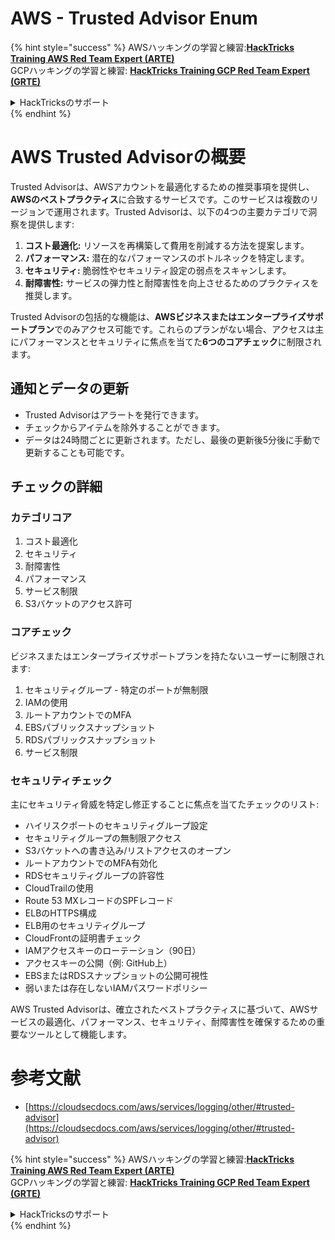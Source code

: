 # AWS - Trusted Advisor Enum

{% hint style="success" %}
AWSハッキングの学習と練習:<img src="/.gitbook/assets/image.png" alt="" data-size="line">[**HackTricks Training AWS Red Team Expert (ARTE)**](https://training.hacktricks.xyz/courses/arte)<img src="/.gitbook/assets/image.png" alt="" data-size="line">\
GCPハッキングの学習と練習: <img src="/.gitbook/assets/image (2).png" alt="" data-size="line">[**HackTricks Training GCP Red Team Expert (GRTE)**<img src="/.gitbook/assets/image (2).png" alt="" data-size="line">](https://training.hacktricks.xyz/courses/grte)

<details>

<summary>HackTricksのサポート</summary>

* [**サブスクリプションプラン**](https://github.com/sponsors/carlospolop)をチェック！
* 💬 [**Discordグループ**](https://discord.gg/hRep4RUj7f)に参加するか、[**telegramグループ**](https://t.me/peass)に参加するか、**Twitter** 🐦 [**@hacktricks\_live**](https://twitter.com/hacktricks\_live)**をフォロー**してください。
* **HackTricks**と**HackTricks Cloud**のGitHubリポジトリにPRを提出してハッキングテクニックを共有してください。

</details>
{% endhint %}

# AWS Trusted Advisorの概要

Trusted Advisorは、AWSアカウントを最適化するための推奨事項を提供し、**AWSのベストプラクティス**に合致するサービスです。このサービスは複数のリージョンで運用されます。Trusted Advisorは、以下の4つの主要カテゴリで洞察を提供します:

1. **コスト最適化:** リソースを再構築して費用を削減する方法を提案します。
2. **パフォーマンス:** 潜在的なパフォーマンスのボトルネックを特定します。
3. **セキュリティ:** 脆弱性やセキュリティ設定の弱点をスキャンします。
4. **耐障害性:** サービスの弾力性と耐障害性を向上させるためのプラクティスを推奨します。

Trusted Advisorの包括的な機能は、**AWSビジネスまたはエンタープライズサポートプラン**でのみアクセス可能です。これらのプランがない場合、アクセスは主にパフォーマンスとセキュリティに焦点を当てた**6つのコアチェック**に制限されます。

## 通知とデータの更新

- Trusted Advisorはアラートを発行できます。
- チェックからアイテムを除外することができます。
- データは24時間ごとに更新されます。ただし、最後の更新後5分後に手動で更新することも可能です。

## チェックの詳細

### カテゴリコア

1. コスト最適化
2. セキュリティ
3. 耐障害性
4. パフォーマンス
5. サービス制限
6. S3バケットのアクセス許可

### コアチェック

ビジネスまたはエンタープライズサポートプランを持たないユーザーに制限されます:

1. セキュリティグループ - 特定のポートが無制限
2. IAMの使用
3. ルートアカウントでのMFA
4. EBSパブリックスナップショット
5. RDSパブリックスナップショット
6. サービス制限

### セキュリティチェック

主にセキュリティ脅威を特定し修正することに焦点を当てたチェックのリスト:

- ハイリスクポートのセキュリティグループ設定
- セキュリティグループの無制限アクセス
- S3バケットへの書き込み/リストアクセスのオープン
- ルートアカウントでのMFA有効化
- RDSセキュリティグループの許容性
- CloudTrailの使用
- Route 53 MXレコードのSPFレコード
- ELBのHTTPS構成
- ELB用のセキュリティグループ
- CloudFrontの証明書チェック
- IAMアクセスキーのローテーション（90日）
- アクセスキーの公開（例: GitHub上）
- EBSまたはRDSスナップショットの公開可視性
- 弱いまたは存在しないIAMパスワードポリシー

AWS Trusted Advisorは、確立されたベストプラクティスに基づいて、AWSサービスの最適化、パフォーマンス、セキュリティ、耐障害性を確保するための重要なツールとして機能します。


# **参考文献**

* [https://cloudsecdocs.com/aws/services/logging/other/#trusted-advisor](https://cloudsecdocs.com/aws/services/logging/other/#trusted-advisor)

{% hint style="success" %}
AWSハッキングの学習と練習:<img src="/.gitbook/assets/image.png" alt="" data-size="line">[**HackTricks Training AWS Red Team Expert (ARTE)**](https://training.hacktricks.xyz/courses/arte)<img src="/.gitbook/assets/image.png" alt="" data-size="line">\
GCPハッキングの学習と練習: <img src="/.gitbook/assets/image (2).png" alt="" data-size="line">[**HackTricks Training GCP Red Team Expert (GRTE)**<img src="/.gitbook/assets/image (2).png" alt="" data-size="line">](https://training.hacktricks.xyz/courses/grte)

<details>

<summary>HackTricksのサポート</summary>

* [**サブスクリプションプラン**](https://github.com/sponsors/carlospolop)をチェック！
* 💬 [**Discordグループ**](https://discord.gg/hRep4RUj7f)に参加するか、[**telegramグループ**](https://t.me/peass)に参加するか、**Twitter** 🐦 [**@hacktricks\_live**](https://twitter.com/hacktricks\_live)**をフォロー**してください。
* **HackTricks**と**HackTricks Cloud**のGitHubリポジトリにPRを提出してハッキングテクニックを共有してください。

</details>
{% endhint %}
